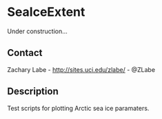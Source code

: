 # SeaIceExtent
Under construction...

## Contact
Zachary Labe - http://sites.uci.edu/zlabe/ - @ZLabe

## Description
Test scripts for plotting Arctic sea ice paramaters.
